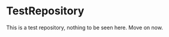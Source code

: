 TestRepository
==============

This is a test repository, nothing to be seen here. Move on now.  
 
 
   
     
   
          
     
     
  
    
   
    
    
 
  
    
 
 
   
 
 
 
 
